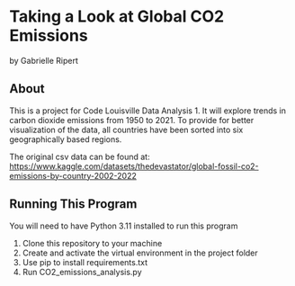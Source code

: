 # Taking a Look at Global CO2 Emissions 
by Gabrielle Ripert

## About
This is a project for Code Louisville Data Analysis 1. It will explore trends in carbon dioxide emissions from 1950 to 2021. To provide for better visualization of the data, all countries have been sorted into six geographically based regions.

The original csv data can be found at: https://www.kaggle.com/datasets/thedevastator/global-fossil-co2-emissions-by-country-2002-2022

## Running This Program
You will need to have Python 3.11 installed to run this program

1. Clone this repository to your machine
2. Create and activate the virtual environment in the project folder
3. Use pip to install requirements.txt
4. Run CO2_emissions_analysis.py
